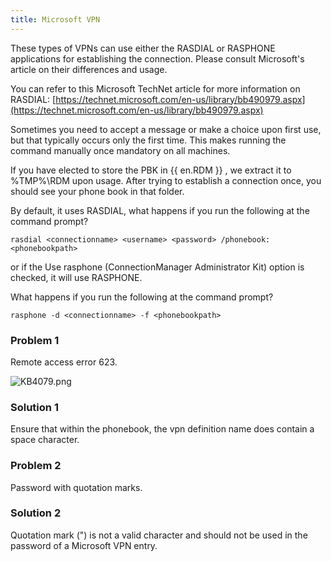 ```yaml
---
title: Microsoft VPN
---
```

These types of VPNs can use either the RASDIAL or RASPHONE applications for establishing the connection. Please consult Microsoft's article on their differences and usage.  

You can refer to this Microsoft TechNet article for more information on RASDIAL: [https://technet.microsoft.com/en-us/library/bb490979.aspx](https://technet.microsoft.com/en-us/library/bb490979.aspx)  

Sometimes you need to accept a message or make a choice upon first use, but that typically occurs only the first time. This makes running the command manually once mandatory on all machines.  

If you have elected to store the PBK in {{ en.RDM }} , we extract it to %TMP%\RDM upon usage. After trying to establish a connection once, you should see your phone book in that folder.  

By default, it uses RASDIAL, what happens if you run the following at the command prompt?  

`rasdial <connectionname> <username> <password> /phonebook:<phonebookpath>`  

or if the Use rasphone (ConnectionManager Administrator Kit) option is checked, it will use RASPHONE.  

What happens if you run the following at the command prompt?  

`rasphone -d <connectionname> -f <phonebookpath>`  

### Problem 1

Remote access error 623.  

![KB4079.png](/img/en/kb/KB4079.png)
### Solution 1

Ensure that within the phonebook, the vpn definition name does contain a space character.

### Problem 2

Password with quotation marks.

### Solution 2

Quotation mark (") is not a valid character and should not be used in the password of a Microsoft VPN entry.
